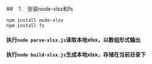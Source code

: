 ##　1.　安装node-xlsx和fs

```
npm install node-xlsx
npm install fs
```

#### 执行`node parse-xlsx.js`读取本地xlsx，以数组形式输出

#### 执行`node build-xlsx.js`生成本地xlsx，存储在当前目录下